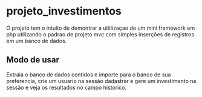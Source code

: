 # projeto_investimentos
<p>O projeto tem o intuito de demontrar a ultilizaçao de um mini framework em php utilizando o padrao de projeto mvc com  simples inserções de registros em um banco de dados.</p>

<h2><b>Modo de usar </b></h2>
<p> Extraia o banco de dados contidos e importe para o banco de sua preferencia, crie um usuario na sessão dadastrar e gere um investimento na sessão e veja os resultados no campo historico.</p>
